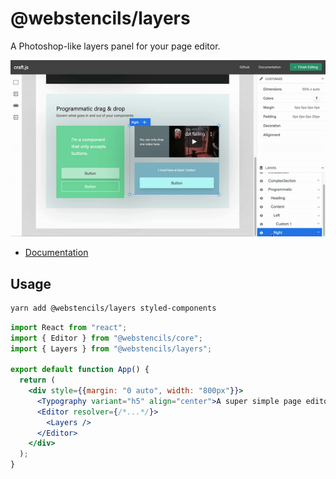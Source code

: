 # @webstencils/layers

A Photoshop-like layers panel for your page editor.

![Demo](./docs/71734439-f2aada00-2e86-11ea-9d5f-c782ccbc8e54.gif)

- [Documentation](https://webstencils.github.io/sdk/additional/layers)

## Usage

```bash
yarn add @webstencils/layers styled-components
```

```jsx
import React from "react";
import { Editor } from "@webstencils/core";
import { Layers } from "@webstencils/layers";

export default function App() {
  return (
    <div style={{margin: "0 auto", width: "800px"}}>
      <Typography variant="h5" align="center">A super simple page editor</Typography>
      <Editor resolver={/*...*/}>
        <Layers />
      </Editor>
    </div>
  );
}
```
